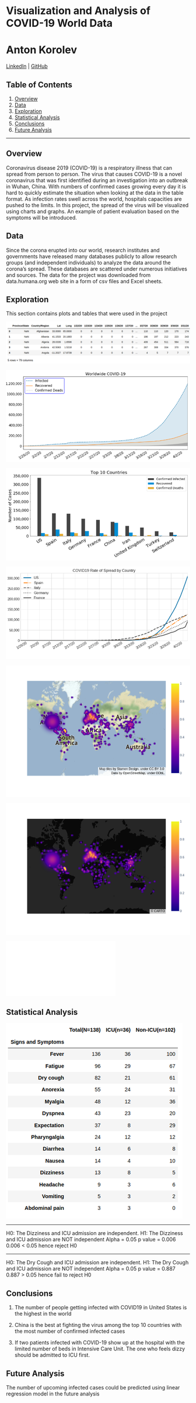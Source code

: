 # Visualization and Analysis of COVID-19 World Data  
# Anton Korolev
[LinkedIn](https://www.https://www.linkedin.com/in/anton-korolevb558/) | [GitHub](https://https://www.github.com/VHTATAH)
## Table of Contents
1. [Overview](#Overview)
2. [Data](#Data)
3. [Exploration](#Exploration)
4. [Statistical Analysis](#Statistical%20Analysis) 
5. [Conclusions](#Conclusions) 
6. [Future Analysis](#Future%20Analysis)
---
## Overview
Coronavirus disease 2019 (COVID-19) is a respiratory illness that can spread from person to person. The virus that causes COVID-19 is a novel coronavirus that was first identified during an investigation into an outbreak in Wuhan, China. With numbers of confirmed cases growing every day it is hard to quickly estimate the situation when looking at the data in the table format. As infection rates swell across the world, hospitals capacities are pushed to the limits. 
In this project, the spread of the virus will be visualized using charts and graphs. An example of patient evaluation based on the  symptoms will be introduced.

## Data
Since the corona erupted into our world, research institutes and governments have released many databases publicly to allow research groups (and independent individuals) to analyze the data around the corona’s spread. These databases are scattered under numerous initiatives and sources. The data for the project was downloaded from data.humana.org web site in a form of csv files and Excel sheets.

## Exploration 
This section contains plots and tables that were used in the project

![](img/Confirmed_table.PNG)

![](img/virus_global_trend.png)


![](img/barplot_top10.png)


![](img/top_5_rate.png)


![](img/fig1.png)


![](img/fig2.png)


![](img/map.html)

## Statistical Analysis 

![](img/symptoms_tablePNG.PNG)

---
H0: The Dizziness and ICU admission are independent.
H1: The Dizziness and ICU admission are NOT independent 
Alpha = 0.05
p value =  0.006
0.006 < 0.05 hence reject H0

------

H0: The Dry Cough and ICU admission are independent.
H1: The Dry Cough and ICU admission are NOT independent 
Alpha = 0.05
p value =  0.887
0.887 > 0.05 hence fail to reject H0

## Conclusions 
1. The number of people getting infected with COVID19 in United States is the highest in the world 

2. China is the best at fighting the virus among the top 10 countries with the most number of confirmed infected cases 

3. If two patients infected with COVID-19 show up at the hospital with the limited number of beds in Intensive Care Unit. The one who feels dizzy should be admitted to ICU first.

## Future Analysis 
The number of upcoming infected cases could be predicted using linear regression  model in the future analysis 


